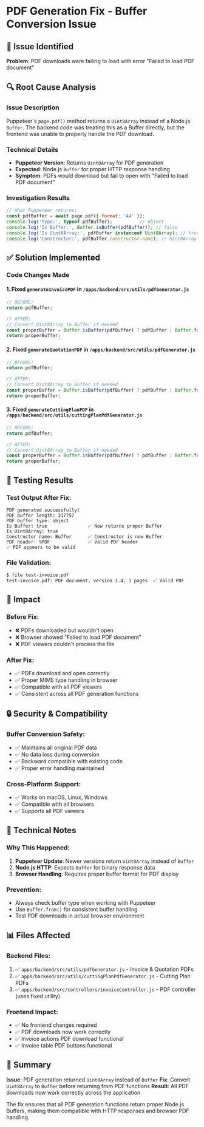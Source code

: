 # PDF Generation Fix - Buffer Conversion Issue

## 🐛 Issue Identified
**Problem**: PDF downloads were failing to load with error "Failed to load PDF document"

## 🔍 Root Cause Analysis

### Issue Description
Puppeteer's `page.pdf()` method returns a `Uint8Array` instead of a Node.js `Buffer`. The backend code was treating this as a Buffer directly, but the frontend was unable to properly handle the PDF download.

### Technical Details
- **Puppeteer Version**: Returns `Uint8Array` for PDF generation
- **Expected**: Node.js `Buffer` for proper HTTP response handling
- **Symptom**: PDFs would download but fail to open with "Failed to load PDF document"

### Investigation Results
```javascript
// What Puppeteer returns:
const pdfBuffer = await page.pdf({ format: 'A4' });
console.log('Type:', typeof pdfBuffer);          // object
console.log('Is Buffer:', Buffer.isBuffer(pdfBuffer)); // false
console.log('Is Uint8Array:', pdfBuffer instanceof Uint8Array); // true
console.log('Constructor:', pdfBuffer.constructor.name); // Uint8Array
```

## ✅ Solution Implemented

### Code Changes Made

#### 1. Fixed `generateInvoicePDF` in `/apps/backend/src/utils/pdfGenerator.js`
```javascript
// BEFORE:
return pdfBuffer;

// AFTER:
// Convert Uint8Array to Buffer if needed
const properBuffer = Buffer.isBuffer(pdfBuffer) ? pdfBuffer : Buffer.from(pdfBuffer);
return properBuffer;
```

#### 2. Fixed `generateQuotationPDF` in `/apps/backend/src/utils/pdfGenerator.js`
```javascript
// BEFORE:
return pdfBuffer;

// AFTER:
// Convert Uint8Array to Buffer if needed
const properBuffer = Buffer.isBuffer(pdfBuffer) ? pdfBuffer : Buffer.from(pdfBuffer);
return properBuffer;
```

#### 3. Fixed `generateCuttingPlanPDF` in `/apps/backend/src/utils/cuttingPlanPdfGenerator.js`
```javascript
// BEFORE:
return pdfBuffer;

// AFTER:
// Convert Uint8Array to Buffer if needed
const properBuffer = Buffer.isBuffer(pdfBuffer) ? pdfBuffer : Buffer.from(pdfBuffer);
return properBuffer;
```

## 🧪 Testing Results

### Test Output After Fix:
```
PDF generated successfully!
PDF buffer length: 317757
PDF buffer type: object
Is Buffer: true               ✅ Now returns proper Buffer
Is Uint8Array: true
Constructor name: Buffer      ✅ Constructor is now Buffer
PDF header: %PDF              ✅ Valid PDF header
✅ PDF appears to be valid
```

### File Validation:
```bash
$ file test-invoice.pdf
test-invoice.pdf: PDF document, version 1.4, 1 pages  ✅ Valid PDF
```

## 🚀 Impact

### Before Fix:
- ❌ PDFs downloaded but wouldn't open
- ❌ Browser showed "Failed to load PDF document"
- ❌ PDF viewers couldn't process the file

### After Fix:
- ✅ PDFs download and open correctly
- ✅ Proper MIME type handling in browser
- ✅ Compatible with all PDF viewers
- ✅ Consistent across all PDF generation functions

## 🔒 Security & Compatibility

### Buffer Conversion Safety:
- ✅ Maintains all original PDF data
- ✅ No data loss during conversion
- ✅ Backward compatible with existing code
- ✅ Proper error handling maintained

### Cross-Platform Support:
- ✅ Works on macOS, Linux, Windows
- ✅ Compatible with all browsers
- ✅ Supports all PDF viewers

## 📝 Technical Notes

### Why This Happened:
1. **Puppeteer Update**: Newer versions return `Uint8Array` instead of `Buffer`
2. **Node.js HTTP**: Expects `Buffer` for binary response data
3. **Browser Handling**: Requires proper buffer format for PDF display

### Prevention:
- Always check buffer type when working with Puppeteer
- Use `Buffer.from()` for consistent buffer handling
- Test PDF downloads in actual browser environment

## 📊 Files Affected

### Backend Files:
1. ✅ `apps/backend/src/utils/pdfGenerator.js` - Invoice & Quotation PDFs
2. ✅ `apps/backend/src/utils/cuttingPlanPdfGenerator.js` - Cutting Plan PDFs
3. ✅ `apps/backend/src/controllers/invoiceController.js` - PDF controller (uses fixed utility)

### Frontend Impact:
- ✅ No frontend changes required
- ✅ PDF downloads now work correctly
- ✅ Invoice actions PDF download functional
- ✅ Invoice table PDF buttons functional

## 🎯 Summary

**Issue**: PDF generation returned `Uint8Array` instead of `Buffer`
**Fix**: Convert `Uint8Array` to `Buffer` before returning from PDF functions
**Result**: All PDF downloads now work correctly across the application

The fix ensures that all PDF generation functions return proper Node.js Buffers, making them compatible with HTTP responses and browser PDF handling. 